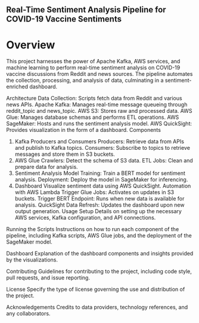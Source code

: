 ## Real-Time Sentiment Analysis Pipeline for COVID-19 Vaccine Sentiments
# Overview
This project harnesses the power of Apache Kafka, AWS services, and machine learning to perform real-time sentiment analysis on COVID-19 vaccine discussions from Reddit and news sources. The pipeline automates the collection, processing, and analysis of data, culminating in a sentiment-enriched dashboard.

Architecture
Data Collection: Scripts fetch data from Reddit and various news APIs.
Apache Kafka: Manages real-time message queueing through reddit_topic and news_topic.
AWS S3: Stores raw and processed data.
AWS Glue: Manages database schemas and performs ETL operations.
AWS SageMaker: Hosts and runs the sentiment analysis model.
AWS QuickSight: Provides visualization in the form of a dashboard.
Components
1. Kafka Producers and Consumers
Producers: Retrieve data from APIs and publish to Kafka topics.
Consumers: Subscribe to topics to retrieve messages and store them in S3 buckets.
2. AWS Glue
Crawlers: Detect the schema of S3 data.
ETL Jobs: Clean and prepare data for analysis.
3. Sentiment Analysis
Model Training: Train a BERT model for sentiment analysis.
Deployment: Deploy the model in SageMaker for inferencing.
4. Dashboard
Visualize sentiment data using AWS QuickSight.
Automation with AWS Lambda
Trigger Glue Jobs: Activates on updates in S3 buckets.
Trigger BERT Endpoint: Runs when new data is available for analysis.
QuickSight Data Refresh: Updates the dashboard upon new output generation.
Usage
Setup
Details on setting up the necessary AWS services, Kafka configuration, and API connections.

Running the Scripts
Instructions on how to run each component of the pipeline, including Kafka scripts, AWS Glue jobs, and the deployment of the SageMaker model.

Dashboard
Explanation of the dashboard components and insights provided by the visualizations.

Contributing
Guidelines for contributing to the project, including code style, pull requests, and issue reporting.

License
Specify the type of license governing the use and distribution of the project.

Acknowledgements
Credits to data providers, technology references, and any collaborators.
